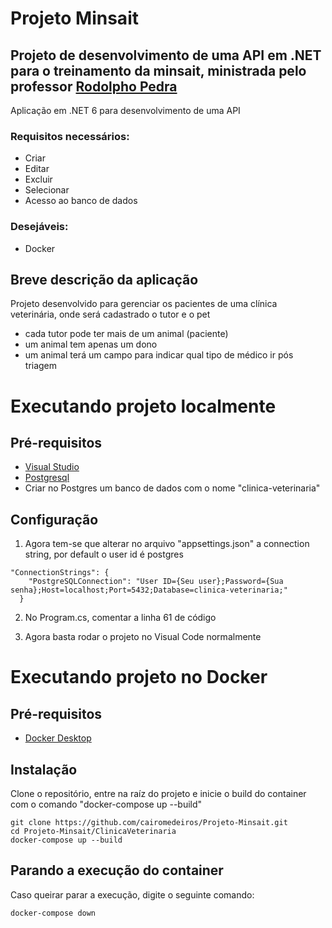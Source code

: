 # Projeto Minsait
## Projeto de desenvolvimento de uma API em .NET para o treinamento da minsait, ministrada pelo professor <a href="https://www.linkedin.com/in/rodolphopedra/">Rodolpho Pedra</a>

Aplicação em .NET 6 para desenvolvimento de uma API

### Requisitos necessários:
- Criar
- Editar
- Excluir
- Selecionar
- Acesso ao banco de dados

### Desejáveis:
- Docker

## Breve descrição da aplicação
Projeto desenvolvido para gerenciar os pacientes de uma clínica veterinária, onde será cadastrado o tutor e o pet
- cada tutor pode ter mais de um animal (paciente)
- um animal tem apenas um dono
- um animal terá um campo para indicar qual tipo de médico ir pós triagem

# Executando projeto localmente
## Pré-requisitos
- <a href="https://visualstudio.microsoft.com/pt-br/downloads/">Visual Studio</a>
- <a href="https://www.postgresql.org/download/windows/">Postgresql</a>
- Criar no Postgres um banco de dados com o nome "clinica-veterinaria"

## Configuração

1. Agora tem-se que alterar no arquivo "appsettings.json" a connection string, por default o user id é postgres
```
"ConnectionStrings": {
    "PostgreSQLConnection": "User ID={Seu user};Password={Sua senha};Host=localhost;Port=5432;Database=clinica-veterinaria;"
  }
```  
2. No Program.cs, comentar a linha 61 de código
  
3. Agora basta rodar o projeto no Visual Code normalmente

# Executando projeto no Docker
## Pré-requisitos
- <a href="https://www.docker.com/products/docker-desktop/">Docker Desktop</a>

## Instalação

Clone o repositório, entre na raíz do projeto e inicie o build do container com o comando "docker-compose up --build"
```
git clone https://github.com/cairomedeiros/Projeto-Minsait.git
cd Projeto-Minsait/ClinicaVeterinaria
docker-compose up --build
```

## Parando a execução do container

Caso queirar parar a execução, digite o seguinte comando:

```
docker-compose down
```
